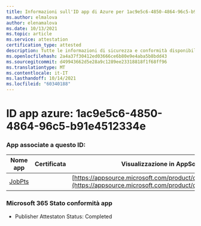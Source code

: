 ```yaml
---
title: Informazioni sull'ID app di Azure per 1ac9e5c6-4850-4864-96c5-b91e4512334e
ms.author: elmalova
author: elenamalova
ms.date: 10/13/2021
ms.topic: article
ms.service: attestation
certification_type: attested
description: Tutte le informazioni di sicurezza e conformità disponibili per 1ac9e5c6-4850-4864-96c5-b91e4512334e.
ms.openlocfilehash: 2a4a37f30412ed03666ce6b80e9e4aba5b8bdd43
ms.sourcegitcommit: d49943662d5e28a9c1289ee23318818f1f68ff96
ms.translationtype: MT
ms.contentlocale: it-IT
ms.lasthandoff: 10/14/2021
ms.locfileid: "60340188"
---
```

# <a name="azure-app-id-1ac9e5c6-4850-4864-96c5-b91e4512334e"></a>ID app azure: 1ac9e5c6-4850-4864-96c5-b91e4512334e


### <a name="apps-associated-with-this-id"></a>App associate a questo ID:
| **Nome app** | **Certificata** | **Visualizzazione in AppSource** |
|--------------|---------------|-----------------------|
| [JobPts](https://docs.microsoft.com/microsoft-365-app-certification/forward/WA200001849) |  | [https://appsource.microsoft.com/product/office/WA200001849](https://appsource.microsoft.com/product/office/WA200001849) |

### <a name="microsoft-365-app-compliance-status"></a>Microsoft 365 Stato conformità app
- Publisher Attestaton Status: Completed
